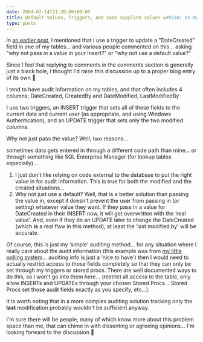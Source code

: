 ```yaml
---
date: 2004-07-14T21:20:00+00:00
title: Default Values, Triggers, and Code supplied values &#8230; oh my!
type: posts
---
```

In [an earlier post](http://weblogs.asp.net/duncanma/archive/2004/07/10/179605.aspx), I mentioned that I use a trigger to update a "DateCreated" field in one of my tables... and various people commented on this... asking "why not pass in a value in your Insert?" or "why not use a default value?"

Since I feel that replying to comments in the comments section is generally just a black hole, I thought I'd raise this discussion up to a proper blog entry of its own 🙂

I tend to have audit information on my tables, and that often includes 4 columns; DateCreated, CreatedBy and DateModified, LastModifiedBy

I use two triggers, an INSERT trigger that sets all of these fields to the current date and current user (as appropriate, and using Windows Authentication), and an UPDATE trigger that sets only the two modified columns.

Why not just pass the value? Well, two reasons...

sometimes data gets entered in through a different code path than mine... or through something like SQL Enterprise Manager (for lookup tables especially)...

  1. I just don't like relying on code external to the database to put the right value in for audit information. This is true for both the modified and the created situations...
  2. Why not just use a default? Well, that is a better solution than passing the value in, except it doesn't prevent the user from passing in (or setting) whatever value they want. If they pass in a value for DateCreated in their INSERT now, it will get overwritten with the &#8216;real value'. And, even if they do an UPDATE later to change the DateCreated (which **is** a real flaw in this method), at least the &#8216;last modified by' will be accurate.

Of course, this is just my &#8216;simple' auditing method... for any situation where I really care about the audit information (this example was from [my little polling system](http://weblogs.asp.net/duncanma/archive/2004/06/15/156543.aspx)... auditing info is just a &#8216;nice to have') then I would need to actually restrict access to those fields completely so that they can only be set through my triggers or stored procs. There are well documented ways to do this, so I won't go into them here... (restrict all access to the table, only allow INSERTs and UPDATEs through your chosen Stored Procs... Stored Procs set those audit fields exactly as you specify, etc...).

It is worth noting that in a more complex auditing solution tracking only the **last** modification probably wouldn't be sufficient anyway.

I'm sure there will be people, many of which know more about this problem space than me, that can chime in with dissenting or agreeing opinions... I'm looking forward to the discussion 🙂

